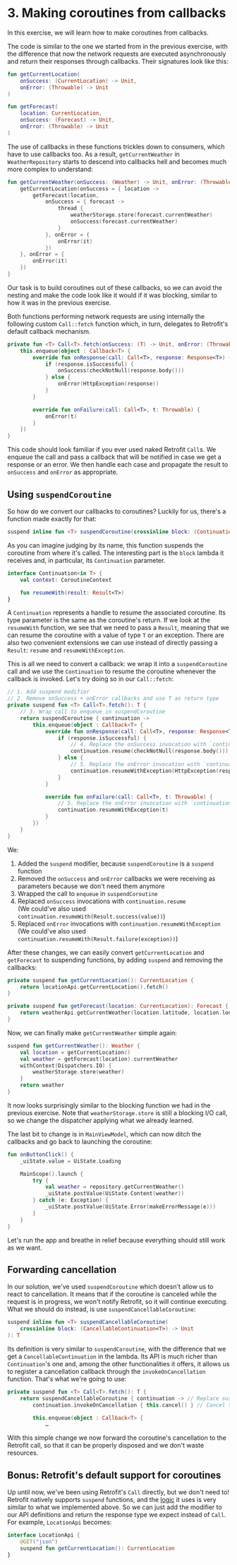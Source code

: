 # 3. Making coroutines from callbacks

In this exercise, we will learn how to make coroutines from callbacks.

The code is similar to the one we started from in the previous exercise, with the difference that now the network
requests are executed asynchronously and return their responses through callbacks. Their signatures look like this:

```kotlin
fun getCurrentLocation(
    onSuccess: (CurrentLocation) -> Unit,
    onError: (Throwable) -> Unit
)

fun getForecast(
    location: CurrentLocation,
    onSuccess: (Forecast) -> Unit,
    onError: (Throwable) -> Unit
)
```

The use of callbacks in these functions trickles down to consumers, which have to use callbacks too. As a result,
`getCurrentWeather` in `WeatherRepository` starts to descend into callbacks hell and becomes much more complex to
understand:

```kotlin
fun getCurrentWeather(onSuccess: (Weather) -> Unit, onError: (Throwable) -> Unit) {
    getCurrentLocation(onSuccess = { location ->
        getForecast(location,
            onSuccess = { forecast ->
                thread {
                    weatherStorage.store(forecast.currentWeather)
                    onSuccess(forecast.currentWeather)
                }
            }, onError = {
                onError(it)
            })
    }, onError = {
        onError(it)
    })
}
```

Our task is to build coroutines out of these callbacks, so we can avoid the nesting and make the code look like it would
if it was blocking, similar to how it was in the previous exercise.

Both functions performing network requests are using internally the following custom `Call::fetch` function which, in
turn, delegates to Retrofit's default callback mechanism.

```kotlin
private fun <T> Call<T>.fetch(onSuccess: (T) -> Unit, onError: (Throwable) -> Unit) {
    this.enqueue(object : Callback<T> {
        override fun onResponse(call: Call<T>, response: Response<T>) {
            if (response.isSuccessful) {
                onSuccess(checkNotNull(response.body()))
            } else {
                onError(HttpException(response))
            }
        }

        override fun onFailure(call: Call<T>, t: Throwable) {
            onError(t)
        }
    })
}

```

This code should look familiar if you ever used naked Retrofit `Call`s. We enqueue the call and pass a callback that
will be notified in case we get a response or an error. We then handle each case and propagate the result to `onSuccess`
and `onError` as appropriate.

## Using `suspendCoroutine`

So how do we convert our callbacks to coroutines? Luckily for us, there's a function made exactly for that:

```kotlin
suspend inline fun <T> suspendCoroutine(crossinline block: (Continuation<T>) -> Unit): T
```

As you can imagine judging by its name, this function suspends the coroutine from where it's called. The interesting
part is the `block` lambda it receives and, in particular, its `Continuation` parameter.

```kotlin
interface Continuation<in T> {
    val context: CoroutineContext

    fun resumeWith(result: Result<T>)
}
```

A `Continuation` represents a handle to resume the associated coroutine. Its type parameter is the same as the
coroutine's return. If we look at the `resumeWith` function, we see that we need to pass a `Result`, meaning that we can
resume the coroutine with a value of type `T` or an exception. There are also two convenient extensions we can use
instead of directly passing a `Result`: `resume` and `resumeWithException`.

This is all we need to convert a callback: we wrap it into a `suspendCoroutine` call and we use the `Continuation` to
resume the coroutine whenever the callback is invoked. Let's try doing so in our `Call::fetch`:

```kotlin
// 1. Add suspend modifier
// 2. Remove onSuccess + onError callbacks and use T as return type
private suspend fun <T> Call<T>.fetch(): T {
    // 3. Wrap call to enqueue in suspendCoroutine
    return suspendCoroutine { continuation ->
        this.enqueue(object : Callback<T> {
            override fun onResponse(call: Call<T>, response: Response<T>) {
                if (response.isSuccessful) {
                    // 4. Replace the onSuccess invocation with `continuation.resume`
                    continuation.resume(checkNotNull(response.body()))
                } else {
                    // 5. Replace the onError invocation with `continuation.resumeWithException
                    continuation.resumeWithException(HttpException(response))
                }
            }

            override fun onFailure(call: Call<T>, t: Throwable) {
                // 5. Replace the onError invocation with `continuation.resumeWithException
                continuation.resumeWithException(t)
            }
        })
    }
}
```

We:

1. Added the `suspend` modifier, because `suspendCoroutine` is a `suspend` function
2. Removed the `onSuccess` and `onError` callbacks we were receiving as parameters because we don't need them anymore
3. Wrapped the call to `enqueue` in `suspendCoroutine`
4. Replaced `onSuccess` invocations with `continuation.resume`  
   (We could've also used `continuation.resumeWith(Result.success(value))`)
5. Replaced `onError` invocations with `continuation.resumeWithException`  
   (We could've also used `continuation.resumeWith(Result.failure(exception))`)

After these changes, we can easily convert `getCurrentLocation` and `getForecast` to suspending functions, by
adding `suspend` and removing the callbacks:

```kotlin
private suspend fun getCurrentLocation(): CurrentLocation {
    return locationApi.getCurrentLocation().fetch()
}

private suspend fun getForecast(location: CurrentLocation): Forecast {
    return weatherApi.getCurrentWeather(location.latitude, location.longitude).fetch()
}
```

Now, we can finally make `getCurrentWeather` simple again:

```kotlin
suspend fun getCurrentWeather(): Weather {
    val location = getCurrentLocation()
    val weather = getForecast(location).currentWeather
    withContext(Dispatchers.IO) {
        weatherStorage.store(weather)
    }
    return weather
}
```

It now looks surprisingly similar to the blocking function we had in the previous exercise. Note that
`weatherStorage.store` is still a blocking I/O call, so we change the dispatcher applying what we already learned.

The last bit to change is in `MainViewModel`, which can now ditch the callbacks and go back to launching the coroutine:

```kotlin
fun onButtonClick() {
    _uiState.value = UiState.Loading

    MainScope().launch {
        try {
            val weather = repository.getCurrentWeather()
            _uiState.postValue(UiState.Content(weather))
        } catch (e: Exception) {
            _uiState.postValue(UiState.Error(makeErrorMessage(e)))
        }
    }
}

```

Let's run the app and breathe in relief because everything should still work as we want.

## Forwarding cancellation

In our solution, we've used `suspendCoroutine` which doesn't allow us to react to cancellation. It means that if the
coroutine is canceled while the request is in progress, we won't notify Retrofit, so it will continue executing. What we
should do instead, is use `suspendCancellableCoroutine`:

```kotlin
suspend inline fun <T> suspendCancellableCoroutine(
    crossinline block: (CancellableContinuation<T>) -> Unit
): T
```

Its definition is very similar to `suspendCoroutine`, with the difference that we get a `CancellableContinuation` in the
lambda. Its API is much richer than `Continuation`'s one and, among the other functionalities it offers, it allows us to
register a cancellation callback through the `invokeOnCancellation` function. That's what we're going to use:

```kotlin
private suspend fun <T> Call<T>.fetch(): T {
    return suspendCancellableCoroutine { continuation -> // Replace suspendCoroutine with suspendCancellableCoroutine
        continuation.invokeOnCancellation { this.cancel() } // Cancel the Retrofit call when the coroutine is cancelled

        this.enqueue(object : Callback<T> {
            …
```

With this simple change we now forward the coroutine's cancellation to the Retrofit call, so that it can be properly
disposed and we don't waste resources.

## Bonus: Retrofit's default support for coroutines

Up until now, we've been using Retrofit's `Call` directly, but we don't need to! Retrofit natively supports `suspend`
functions, and the [logic][1] it uses is very similar to what we implemented above. So we can just add the modifier to
our API definitions and return the response type we expect instead of `Call`. For example, `LocationApi` becomes:

[1]: https://github.com/square/retrofit/blob/1490e6b1f90c616e2283b098a2c8e51a88cc97c2/retrofit/src/main/java/retrofit2/KotlinExtensions.kt

```kotlin
interface LocationApi {
    @GET("json")
    suspend fun getCurrentLocation(): CurrentLocation
}
```
